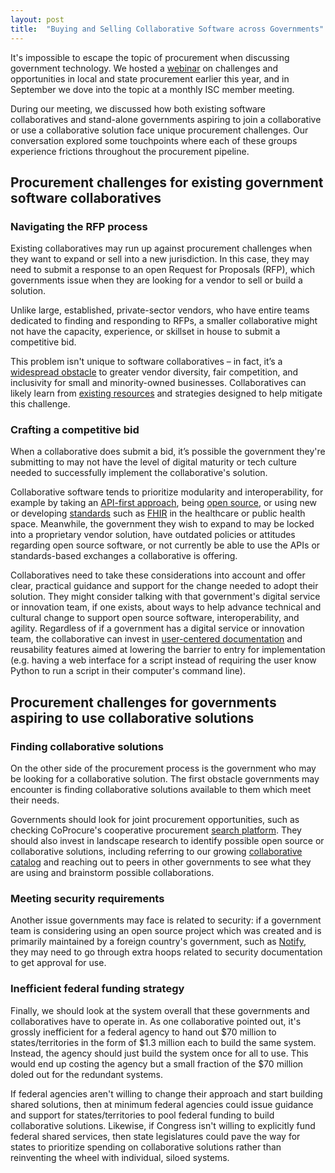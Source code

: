```yaml
---
layout: post
title:  "Buying and Selling Collaborative Software across Governments"
---
```


It's impossible to escape the topic of procurement when discussing government technology. We hosted a [webinar](https://www.youtube.com/watch?v=0tysjpC5VaA) on challenges and opportunities in local and state procurement earlier this year, and in September we dove into the topic at a monthly ISC member meeting.

During our meeting, we discussed how both existing software collaboratives and stand-alone governments aspiring to join a collaborative or use a collaborative solution face unique procurement challenges. Our conversation explored some touchpoints where each of these groups experience frictions throughout the procurement pipeline.

## Procurement challenges for existing government software collaboratives

### Navigating the RFP process
Existing collaboratives may run up against procurement challenges when they want to expand or sell into a new jurisdiction. In this case, they may need to submit a response to an open Request for Proposals (RFP), which governments issue when they are looking for a vendor to sell or build a solution. 

Unlike large, established, private-sector vendors, who have entire teams dedicated to finding and responding to RFPs, a smaller collaborative might not have the capacity, experience, or skillset in house to submit a competitive bid. 

This problem isn't unique to software collaboratives – in fact, it’s a [widespread obstacle](https://beeckcenter.georgetown.edu/il-data-labs/) to greater vendor diversity, fair competition, and inclusivity for small and minority-owned businesses. Collaboratives can likely learn from [existing resources](https://www.newamerica.org/digital-impact-governance-initiative/briefs/reconceptualizing-public-procurement-to-strengthen-state-benefits-delivery-and-improve-outcomes/) and strategies designed to help mitigate this challenge. 

### Crafting a competitive bid
When a collaborative does submit a bid, it’s possible the government they're submitting to may not have the level of digital maturity or tech culture needed to successfully implement the collaborative's solution. 

Collaborative software tends to prioritize modularity and interoperability, for example by taking an [API-first approach](https://rapidapi.com/guides/api-first), being [open source](https://civicunrest.com/2022/06/11/what-we-mean-do-open-source), or using new or developing [standards](https://softwarecollaborative.org/2022/07/12/cooperative-standards-june.html) such as [FHIR](https://fhir.org/) in the healthcare or public health space. Meanwhile, the government they wish to expand to may be locked into a proprietary vendor solution, have outdated policies or attitudes regarding open source software, or not currently be able to use the APIs or standards-based exchanges a collaborative is offering. 

Collaboratives need to take these considerations into account and offer clear, practical guidance and support for the change needed to adopt their solution. They might consider talking with that government's digital service or innovation team, if one exists, about ways to help advance technical and cultural change to support open source software, interoperability, and agility. Regardless of if a government has a digital service or innovation team, the collaborative can invest in [user-centered documentation](https://blog.afour.co.za/user-centred-documentation/) and reusability features aimed at lowering the barrier to entry for implementation (e.g. having a web interface for a script instead of requiring the user know Python to run a script in their computer's command line). 

## Procurement challenges for governments aspiring to use collaborative solutions

### Finding collaborative solutions
On the other side of the procurement process is the government who may be looking for a collaborative solution. The first obstacle governments may encounter is finding collaborative solutions available to them which meet their needs. 

Governments should look for joint procurement opportunities, such as checking CoProcure's cooperative procurement [search platform](https://www.coprocure.us/). They should also invest in landscape research to identify possible open source or collaborative solutions, including referring to our growing [collaborative catalog](https://softwarecollaborative.org/cooperatives/) and reaching out to peers in other governments to see what they are using and brainstorm possible collaborations.

### Meeting security requirements
Another issue governments may face is related to security: if a government team is considering using an open source project which was created and is primarily maintained by a foreign country's government, such as [Notify](https://github.com/alphagov/notifications-api), they may need to go through extra hoops related to security documentation to get approval for use. 

### Inefficient federal funding strategy
Finally, we should look at the system overall that these governments and collaboratives have to operate in. As one collaborative pointed out, it's grossly inefficient for a federal agency to hand out $70 million to states/territories in the form of $1.3 million each to build the same system. Instead, the agency should just build the system once for all to use. This would end up costing the agency but a small fraction of the $70 million doled out for the redundant systems. 

If federal agencies aren't willing to change their approach and start building shared solutions, then at minimum federal agencies could issue guidance and support for states/territories to pool federal funding to build collaborative solutions. Likewise, if Congress isn't willing to explicitly fund federal shared services, then state legislatures could pave the way for states to prioritize spending on collaborative solutions rather than reinventing the wheel with individual, siloed systems.
